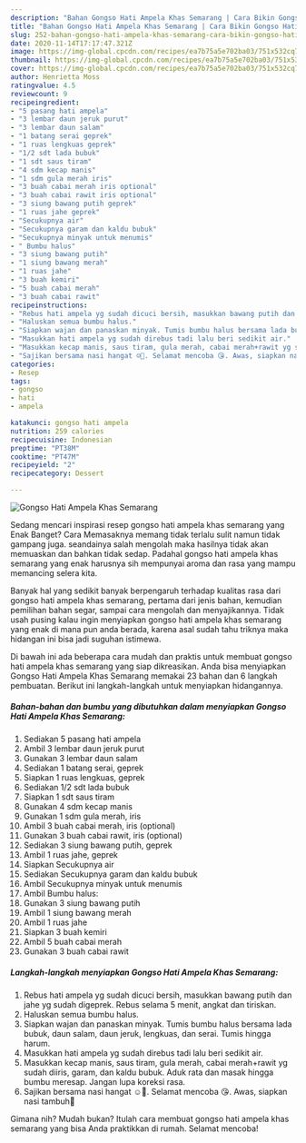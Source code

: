 ```yaml
---
description: "Bahan Gongso Hati Ampela Khas Semarang | Cara Bikin Gongso Hati Ampela Khas Semarang Yang Bikin Ngiler"
title: "Bahan Gongso Hati Ampela Khas Semarang | Cara Bikin Gongso Hati Ampela Khas Semarang Yang Bikin Ngiler"
slug: 252-bahan-gongso-hati-ampela-khas-semarang-cara-bikin-gongso-hati-ampela-khas-semarang-yang-bikin-ngiler
date: 2020-11-14T17:17:47.321Z
image: https://img-global.cpcdn.com/recipes/ea7b75a5e702ba03/751x532cq70/gongso-hati-ampela-khas-semarang-foto-resep-utama.jpg
thumbnail: https://img-global.cpcdn.com/recipes/ea7b75a5e702ba03/751x532cq70/gongso-hati-ampela-khas-semarang-foto-resep-utama.jpg
cover: https://img-global.cpcdn.com/recipes/ea7b75a5e702ba03/751x532cq70/gongso-hati-ampela-khas-semarang-foto-resep-utama.jpg
author: Henrietta Moss
ratingvalue: 4.5
reviewcount: 9
recipeingredient:
- "5 pasang hati ampela"
- "3 lembar daun jeruk purut"
- "3 lembar daun salam"
- "1 batang serai geprek"
- "1 ruas lengkuas geprek"
- "1/2 sdt lada bubuk"
- "1 sdt saus tiram"
- "4 sdm kecap manis"
- "1 sdm gula merah iris"
- "3 buah cabai merah iris optional"
- "3 buah cabai rawit iris optional"
- "3 siung bawang putih geprek"
- "1 ruas jahe geprek"
- "Secukupnya air"
- "Secukupnya garam dan kaldu bubuk"
- "Secukupnya minyak untuk menumis"
- " Bumbu halus"
- "3 siung bawang putih"
- "1 siung bawang merah"
- "1 ruas jahe"
- "3 buah kemiri"
- "5 buah cabai merah"
- "3 buah cabai rawit"
recipeinstructions:
- "Rebus hati ampela yg sudah dicuci bersih, masukkan bawang putih dan jahe yg sudah digeprek. Rebus selama 5 menit, angkat dan tiriskan."
- "Haluskan semua bumbu halus."
- "Siapkan wajan dan panaskan minyak. Tumis bumbu halus bersama lada bubuk, daun salam, daun jeruk, lengkuas, dan serai. Tumis hingga harum."
- "Masukkan hati ampela yg sudah direbus tadi lalu beri sedikit air."
- "Masukkan kecap manis, saus tiram, gula merah, cabai merah+rawit yg sudah diiris, garam, dan kaldu bubuk. Aduk rata dan masak hingga bumbu meresap. Jangan lupa koreksi rasa."
- "Sajikan bersama nasi hangat ☺️🤩. Selamat mencoba 😘. Awas, siapkan nasi tambuh🤣"
categories:
- Resep
tags:
- gongso
- hati
- ampela

katakunci: gongso hati ampela 
nutrition: 259 calories
recipecuisine: Indonesian
preptime: "PT38M"
cooktime: "PT47M"
recipeyield: "2"
recipecategory: Dessert

---
```



![Gongso Hati Ampela Khas Semarang](https://img-global.cpcdn.com/recipes/ea7b75a5e702ba03/751x532cq70/gongso-hati-ampela-khas-semarang-foto-resep-utama.jpg)

Sedang mencari inspirasi resep gongso hati ampela khas semarang yang Enak Banget? Cara Memasaknya memang tidak terlalu sulit namun tidak gampang juga. seandainya salah mengolah maka hasilnya tidak akan memuaskan dan bahkan tidak sedap. Padahal gongso hati ampela khas semarang yang enak harusnya sih mempunyai aroma dan rasa yang mampu memancing selera kita.

Banyak hal yang sedikit banyak berpengaruh terhadap kualitas rasa dari gongso hati ampela khas semarang, pertama dari jenis bahan, kemudian pemilihan bahan segar, sampai cara mengolah dan menyajikannya. Tidak usah pusing kalau ingin menyiapkan gongso hati ampela khas semarang yang enak di mana pun anda berada, karena asal sudah tahu triknya maka hidangan ini bisa jadi suguhan istimewa.




Di bawah ini ada beberapa cara mudah dan praktis untuk membuat gongso hati ampela khas semarang yang siap dikreasikan. Anda bisa menyiapkan Gongso Hati Ampela Khas Semarang memakai 23 bahan dan 6 langkah pembuatan. Berikut ini langkah-langkah untuk menyiapkan hidangannya.

<!--inarticleads1-->

##### Bahan-bahan dan bumbu yang dibutuhkan dalam menyiapkan Gongso Hati Ampela Khas Semarang:

1. Sediakan 5 pasang hati ampela
1. Ambil 3 lembar daun jeruk purut
1. Gunakan 3 lembar daun salam
1. Sediakan 1 batang serai, geprek
1. Siapkan 1 ruas lengkuas, geprek
1. Sediakan 1/2 sdt lada bubuk
1. Siapkan 1 sdt saus tiram
1. Gunakan 4 sdm kecap manis
1. Gunakan 1 sdm gula merah, iris
1. Ambil 3 buah cabai merah, iris (optional)
1. Gunakan 3 buah cabai rawit, iris (optional)
1. Sediakan 3 siung bawang putih, geprek
1. Ambil 1 ruas jahe, geprek
1. Siapkan Secukupnya air
1. Sediakan Secukupnya garam dan kaldu bubuk
1. Ambil Secukupnya minyak untuk menumis
1. Ambil  Bumbu halus:
1. Gunakan 3 siung bawang putih
1. Ambil 1 siung bawang merah
1. Ambil 1 ruas jahe
1. Siapkan 3 buah kemiri
1. Ambil 5 buah cabai merah
1. Gunakan 3 buah cabai rawit




<!--inarticleads2-->

##### Langkah-langkah menyiapkan Gongso Hati Ampela Khas Semarang:

1. Rebus hati ampela yg sudah dicuci bersih, masukkan bawang putih dan jahe yg sudah digeprek. Rebus selama 5 menit, angkat dan tiriskan.
1. Haluskan semua bumbu halus.
1. Siapkan wajan dan panaskan minyak. Tumis bumbu halus bersama lada bubuk, daun salam, daun jeruk, lengkuas, dan serai. Tumis hingga harum.
1. Masukkan hati ampela yg sudah direbus tadi lalu beri sedikit air.
1. Masukkan kecap manis, saus tiram, gula merah, cabai merah+rawit yg sudah diiris, garam, dan kaldu bubuk. Aduk rata dan masak hingga bumbu meresap. Jangan lupa koreksi rasa.
1. Sajikan bersama nasi hangat ☺️🤩. Selamat mencoba 😘. Awas, siapkan nasi tambuh🤣




Gimana nih? Mudah bukan? Itulah cara membuat gongso hati ampela khas semarang yang bisa Anda praktikkan di rumah. Selamat mencoba!

